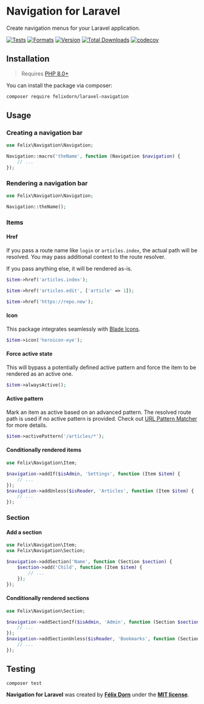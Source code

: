 # Navigation for Laravel

Create navigation menus for your Laravel application.

[![Tests](https://github.com/felixdorn/laravel-navigation/actions/workflows/tests.yml/badge.svg?branch=main)](https://github.com/felixdorn/laravel-navigation/actions/workflows/tests.yml)
[![Formats](https://github.com/felixdorn/laravel-navigation/actions/workflows/formats.yml/badge.svg?branch=main)](https://github.com/felixdorn/laravel-navigation/actions/workflows/formats.yml)
[![Version](https://poser.pugx.org/felixdorn/laravel-navigation/version)](//packagist.org/packages/felixdorn/laravel-navigation)
[![Total Downloads](https://poser.pugx.org/felixdorn/laravel-navigation/downloads)](//packagist.org/packages/felixdorn/laravel-navigation)
[![codecov](https://codecov.io/gh/felixdorn/laravel-navigation/branch/main/graph/badge.svg?token=xEQb4DhPlr)](https://codecov.io/gh/felixdorn/laravel-navigation)

## Installation

> Requires [PHP 8.0+](https://php.net/releases)

You can install the package via composer:

```bash
composer require felixdorn/laravel-navigation
```

## Usage

### Creating a navigation bar

```php
use Felix\Navigation\Navigation;

Navigation::macro('theName', function (Navigation $navigation) {
    // ...
});
```

### Rendering a navigation bar

```php
use Felix\Navigation\Navigation;

Navigation::theName();
```

### Items

#### Href

If you pass a route name like `login` or `articles.index`, the actual path will be resolved. You may pass additional
context to the route resolver.

If you pass anything else, it will be rendered as-is.

```php
$item->href('articles.index');
```

```php
$item->href('articles.edit', ['article' => 1]);
```

```php
$item->href('https://repo.new');
```

#### Icon

This package integrates seamlessly with [Blade Icons](https://github.com).

```php
$item->icon('heroicon-eye');
```

#### Force active state

This will bypass a potentially defined active pattern and force the item to be rendered as an active one.

```php
$item->alwaysActive();
```

#### Active pattern

Mark an item as active based on an advanced pattern. The resolved route path is used if no active pattern is provided.
Check out [URL Pattern Matcher](https://github.com/laravel-honda/url-pattern-matcher) for more details.

```php
$item->activePattern('/articles/*');
```

#### Conditionally rendered items

```php
use Felix\Navigation\Item;

$navigation->addIf($isAdmin, 'Settings', function (Item $item) {
    // ...
});
$navigation->addUnless($isReader, 'Articles', function (Item $item) {
    // ...
});
```

### Section

#### Add a section

```php
use Felix\Navigation\Item;
use Felix\Navigation\Section;

$navigation->addSection('Name', function (Section $section) {
    $section->add('Child', function (Item $item) {
        // ...
    });
});
```

#### Conditionally rendered sections

```php
use Felix\Navigation\Section;

$navigation->addSectionIf($isAdmin, 'Admin', function (Section $section) {
    // ...
});
$navigation->addSectionUnless($isReader, 'Bookmarks', function (Section $section) {
    // ...
});
```

## Testing

```bash
composer test
```

**Navigation for Laravel** was created by **[Félix Dorn](https://twitter.com/afelixdorn)** under
the **[MIT license](https://opensource.org/licenses/MIT)**.
